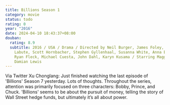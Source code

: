 ```yaml
---
title: Billions Season 1
category: movie
status: todo
rating: 0
year: "2016"
date: 2024-04-10 18:43:37+08:00
douban:
  rating: 8.9
  subtitle: 2016 / USA / Drama / Directed by Neil Burger, James Foley, Neil
    Labute, Scott Hornbacher, Stephen Gyllenhaal, Susanna White, Anna Boden,
    Ryan Fleck, Michael Cuesta, John Dahl, Karyn Kusama / Starring Maggie Siff,
    Damian Lewis
---
```


Via Twitter Xu Chonglang: Just finished watching the last episode of 'Billions' Season 7 yesterday. Lots of thoughts. Throughout the series, attention was primarily focused on three characters: Bobby, Prince, and Chuck. 'Billions' seems to be about the pursuit of money, telling the story of Wall Street hedge funds, but ultimately it’s all about power.
